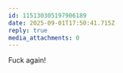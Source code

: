 ```yaml
---
id: 115130305197906189
date: 2025-09-01T17:50:41.715Z
reply: true
media_attachments: 0
---
```


<p>Fuck again!</p>
